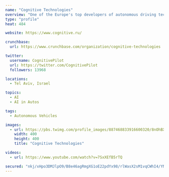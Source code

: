 ```yaml
---
name: "Cognitive Technologies"
overview: "One of the Europe's top developers of autonomous driving technologies for ground transport, AI-based software and corporate business apps."
type: "profile"
heat: 484

website: https://www.cognitive.ru/

crunchbase:
  url: https://www.crunchbase.com/organization/cognitive-technologies

twitter:
  username: CognitivePilot
  url: https://twitter.com/CognitivePilot
  followers: 13968

locations:
  - Tel Aviv, Israel

topics:
  - AI
  - AI in Autos

tags:
  - Autonomous Vehicles

images:
  - url: https://pbs.twimg.com/profile_images/887468833916600320/8nOhBX6V_400x400.jpg
    width: 400
    height: 400
    title: "Cognitive Technologies"

videos:
  - url: https://www.youtube.com/watch?v=7SxXEfB5rTQ

secured: "nkj/xHpo3DMJlpO9/B8e46agRmgXG1oE22pdYx98/rlWasX2sM1vqCWhI4/YNHq2fRQoNwqCGlY4wUJcmSo73VmY+M1+WoB/kUXrvR5/mJYRmvGvaspjSF7ye73BV51YamPaFYpuyPY4SJYmJIUd51vWTQcSc0a8DPzgIIJANgUo/T//7zKt7pLuN9KWenCPb3VLe57WdnE4D3GdIF3+kLNt1cBuNfCBuV+t1Dz6ZoQKl/mP896LRdT7GGSNoB6Pm9eAa/kRN7ewgo2Gd+H/Ig==;LDyrwZtTFpifKNUVmEqjpA=="
---
```


